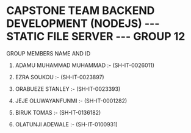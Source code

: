 # CAPSTONE TEAM BACKEND DEVELOPMENT (NODEJS) --- STATIC FILE SERVER --- GROUP 12



GROUP MEMBERS NAME AND ID

1. ADAMU MUHAMMAD MUHAMMAD :- (SH-IT-0026011)

2. EZRA SOUKOU :- (SH-IT-0023897)

3. ORABUEZE STANLEY :- (SH-IT-0023393)

4. JEJE OLUWAYANFUNMI :- (SH-IT-0001282)

5. BIRUK TOMAS :- (SH-IT-0136182)

6. OLATUNJI ADEWALE :- (SH-IT-0100931)

